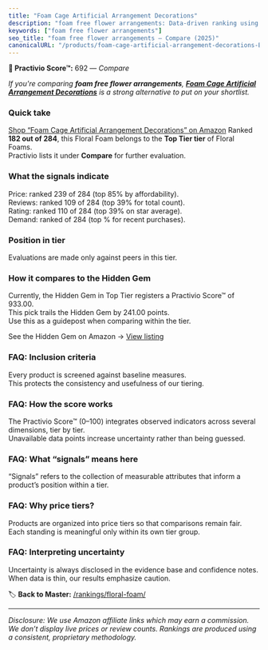 ```yaml
---
title: "Foam Cage Artificial Arrangement Decorations"
description: "foam free flower arrangements: Data-driven ranking using the Practivio Score™. Positioned by quality, value, demand, findability, momentum."
keywords: ["foam free flower arrangements"]
seo_title: "foam free flower arrangements — Compare (2025)"
canonicalURL: "/products/foam-cage-artificial-arrangement-decorations-B0CCDN39CD/"
---
```


**🛒 Practivio Score™:** 692 — _Compare_


*If you're comparing **foam free flower arrangements**, **[Foam Cage Artificial Arrangement Decorations](https://www.amazon.com/dp/B0CCDN39CD?tag=practivio-20)** is a strong alternative to put on your shortlist.*
### Quick take
[Shop “Foam Cage Artificial Arrangement Decorations” on Amazon](https://www.amazon.com/dp/B0CCDN39CD?tag=practivio-20)
Ranked **182 out of 284**, this Floral Foam belongs to the **Top Tier tier** of Floral Foams.  
Practivio lists it under **Compare** for further evaluation.

### What the signals indicate
Price: ranked 239 of 284 (top 85% by affordability).  
Reviews: ranked 109 of 284 (top 39% for total count).  
Rating: ranked 110 of 284 (top 39% on star average).  
Demand: ranked  of 284 (top % for recent purchases).

### Position in tier
Evaluations are made only against peers in this tier.

### How it compares to the Hidden Gem
Currently, the Hidden Gem in Top Tier registers a Practivio Score™ of 933.00.  
This pick trails the Hidden Gem by 241.00 points.  
Use this as a guidepost when comparing within the tier.  

See the Hidden Gem on Amazon → [View listing](https://www.amazon.com/dp/B07BPRHWL5?tag=practivio-20)

### FAQ: Inclusion criteria
Every product is screened against baseline measures.  
This protects the consistency and usefulness of our tiering.

### FAQ: How the score works
The Practivio Score™ (0–100) integrates observed indicators across several dimensions, tier by tier.  
Unavailable data points increase uncertainty rather than being guessed.

### FAQ: What “signals” means here
“Signals” refers to the collection of measurable attributes that inform a product’s position within a tier.

### FAQ: Why price tiers?
Products are organized into price tiers so that comparisons remain fair.  
Each standing is meaningful only within its own tier group.

### FAQ: Interpreting uncertainty
Uncertainty is always disclosed in the evidence base and confidence notes.  
When data is thin, our results emphasize caution.

<!-- Missing template for Compare/CompareWithinPriceClass -->


🏷️ **Back to Master:** [/rankings/floral-foam/](/rankings/floral-foam/)

---
_Disclosure: We use Amazon affiliate links which may earn a commission. We don’t display live prices or review counts. Rankings are produced using a consistent, proprietary methodology._
